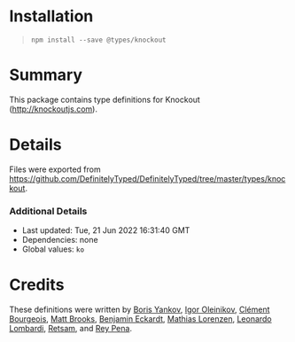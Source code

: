 # Installation
> `npm install --save @types/knockout`

# Summary
This package contains type definitions for Knockout (http://knockoutjs.com).

# Details
Files were exported from https://github.com/DefinitelyTyped/DefinitelyTyped/tree/master/types/knockout.

### Additional Details
 * Last updated: Tue, 21 Jun 2022 16:31:40 GMT
 * Dependencies: none
 * Global values: `ko`

# Credits
These definitions were written by [Boris Yankov](https://github.com/borisyankov), [Igor Oleinikov](https://github.com/Igorbek), [Clément Bourgeois](https://github.com/moonpyk), [Matt Brooks](https://github.com/EnableSoftware), [Benjamin Eckardt](https://github.com/BenjaminEckardt), [Mathias Lorenzen](https://github.com/ffMathy), [Leonardo Lombardi](https://github.com/ltlombardi), [Retsam](https://github.com/Retsam), and [Rey Pena](https://github.com/ReyPena).
